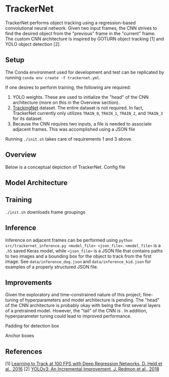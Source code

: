 # TrackerNet
TrackerNet performs object tracking using a regression-based convolutional neural network. Given two input frames, the CNN strives to find the desired object from the "previous" frame in the "current" frame. The custom CNN architecture is inspired by GOTURN object tracking [1] and YOLO object detection [2].


## Setup
The Conda environment used for development and test can be replicated by running `conda env create -f trackernet.yml`.

If one desires to perform training, the following are required:

1. YOLO weights. These are used to initialize the "head" of the CNN architecture (more on this in the Overview section).
2. [TrackingNet](https://github.com/SilvioGiancola/TrackingNet-devkit) dataset. The entire dataset is not required. In fact, TrackerNet currently only utilizes `TRAIN_0`, `TRAIN_1`, `TRAIN_2`, and `TRAIN_3` for its dataset.
3. Because the CNN requires two inputs, a file is needed to associate adjacent frames. This was accomplished using a JSON file 

Running `./init.sh` takes care of  requirements 1 and 3 above.


## Overview
Below is a conceptual depiction of TrackerNet.
Config file


## Model Architecture



## Training
`./init.sh` downloads frame groupings


## Inference
Inference on adjacent frames can be performed using `python src/trackernet_inference.py <model_file> <json_file>`. `<model_file>` is a `.h5` saved Keras model, while `<json_file>` is a JSON file that contains paths to two images and a bounding box for the object to track from the first image. See `data/inference_dog.json` and `data/inference_kid.json` for examples of a properly structured JSON file.

## Improvements
Given the exploratory and time-constrained nature of this project, fine-tuning of hyperparameters and model architecture is pending. The "head" of the CNN architecture is probably okay with being the first several layers of a pretrained model. However, the "tail" of the CNN is . In addition, hyperparameter tuning could lead to improved performance.

Padding for detection box

Anchor boxes

## References
[1] [Learning to Track at 100 FPS with Deep Regression Networks, D. Held et al., 2016](https://arxiv.org/pdf/1604.01802.pdf)
[2] [YOLOv3: An Incremental Improvement, J. Redmon et al., 2018](https://arxiv.org/pdf/1804.02767.pdf)

